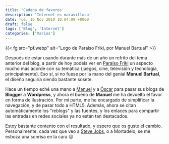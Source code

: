 ```yaml
---
title: 'Cadena de favores'
description: 'Internet es maravilloso'
date: Tue, 16 Nov 2010 10:04:09 +0000
draft: false
tags: ['Blog', 'Internet']
categories: ['Varios']
---
```


{{< fg src="pf.webp" alt="Logo de Paraíso Friki, por Manuel Bartual" >}}

Después de estar usando durante más de un año un refrito del tema anterior del blog, a partir de hoy podéis ver en [Paraíso Friki](https://paraisofriki.tumblr.com/) un aspecto mucho más acorde con su temática (juegos, cine, televisión y tecnología, principalmente). Eso sí, si no fuese por la mano del genial **Manuel Bartual**, el diseño seguiría siendo bastante sosete.

Hace un tiempo eché una mano a [Manuel](http://manuelbartual.com/weblog/) y a [Óscar](http://www.espop.es/) para pasar sus blogs de **Blogger** a **Wordpress**, y ahora el bueno de **Manuel** me ha devuelto el favor en forma de ilustración. Por mi parte, me he encargado de simplificar la navegación, y de pasar todo a HTML5. Además, ahora se citan automáticamente los "reblogs" y las fuentes, y los enlaces para compartir las entradas en redes sociales ya no están tan destacados.

Estoy bastante contento con el resultado, y espero que os guste el cambio. Personalmente, cada vez que veo a [Steve Jobs](/steve-jobs/), o a Mortadelo, se me esboza una sonrisa en la cara :wink: